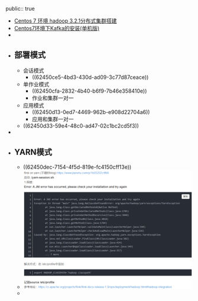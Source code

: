 public:: true

- [Centos 7 环境 hadoop 3.2.1分布式集群搭建](https://www.modb.pro/db/46147)
- [Centos7环境下Kafka的安装(单机版)](https://ivanzz1001.github.io/records/post/mq/2018/05/16/mq-kafka-install)
-
- ## 部署模式
	- 会话模式
		- ((62450ce5-4bd3-430d-ad09-3c77d87ceace))
	- 单作业模式
		- ((62450cfa-2832-4b40-b6f9-7b46e358410e))
		- 作业和集群一对一
	- 应用模式
		- ((62450d13-0ed7-4469-962b-e908d22704a6))
		- 应用和集群一对一
	- ((62450d33-59e4-48c0-ad47-02c1bc2cd5f3))
-
- ## YARN模式
	- ((62450dec-7154-4f5d-819e-fc4150cff13e))
	- ![img](../assets/image_1648694197815_0.png)
	-
